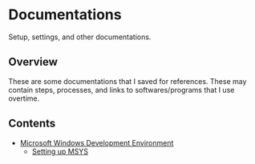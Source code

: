 # Documentations
Setup, settings, and other documentations.

## Overview

These are some documentations that I saved for references. These may contain steps, processes, and links to softwares/programs that I use overtime.

## Contents

- [Microsoft Windows Development Environment](./Windows%20Development%20Environment.md)
    - [Setting up MSYS](./Setting%20up%20MSYS.md)


